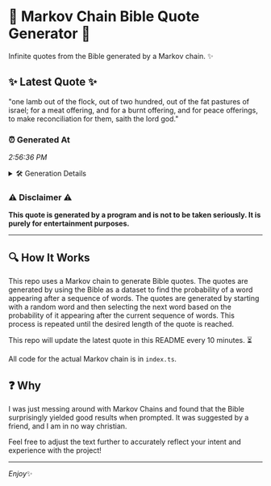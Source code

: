 # 📖 Markov Chain Bible Quote Generator 📖

Infinite quotes from the Bible generated by a Markov chain. ✨

## ✨ Latest Quote ✨
"one lamb out of the flock, out of two hundred, out of the fat pastures of israel; for a meat offering, and for a burnt offering, and for peace offerings, to make reconciliation for them, saith the lord god."

### ⏰ Generated At
*2:56:36 PM*

<details>
    <summary>🛠️ Generation Details</summary>
    <p>
        <strong>🌱 Seed:</strong> one<br>
        <strong>🔄 Iterations:</strong> 38<br>
        <strong>📜 Context History:</strong><br>[ one ]: lamb<br>[ one, lamb ]: out<br>[ one, lamb, out ]: of<br>[ one, lamb, out, of ]: the<br>[ one, lamb, out, of, the ]: flock,<br>[ one, lamb, out, of, the, flock, ]: out<br>[ lamb, out, of, the, flock,, out ]: of<br>[ out, of, the, flock,, out, of ]: two<br>[ of, the, flock,, out, of, two ]: hundred,<br>[ the, flock,, out, of, two, hundred, ]: out<br>[ flock,, out, of, two, hundred,, out ]: of<br>[ out, of, two, hundred,, out, of ]: the<br>[ of, two, hundred,, out, of, the ]: fat<br>[ two, hundred,, out, of, the, fat ]: pastures<br>[ hundred,, out, of, the, fat, pastures ]: of<br>[ out, of, the, fat, pastures, of ]: israel;<br>[ of, the, fat, pastures, of, israel; ]: for<br>[ the, fat, pastures, of, israel;, for ]: a<br>[ fat, pastures, of, israel;, for, a ]: meat<br>[ pastures, of, israel;, for, a, meat ]: offering,<br>[ of, israel;, for, a, meat, offering, ]: and<br>[ israel;, for, a, meat, offering,, and ]: for<br>[ for, a, meat, offering,, and, for ]: a<br>[ a, meat, offering,, and, for, a ]: burnt<br>[ meat, offering,, and, for, a, burnt ]: offering,<br>[ offering,, and, for, a, burnt, offering, ]: and<br>[ and, for, a, burnt, offering,, and ]: for<br>[ for, a, burnt, offering,, and, for ]: peace<br>[ a, burnt, offering,, and, for, peace ]: offerings,<br>[ burnt, offering,, and, for, peace, offerings, ]: to<br>[ offering,, and, for, peace, offerings,, to ]: make<br>[ and, for, peace, offerings,, to, make ]: reconciliation<br>[ for, peace, offerings,, to, make, reconciliation ]: for<br>[ peace, offerings,, to, make, reconciliation, for ]: them,<br>[ offerings,, to, make, reconciliation, for, them, ]: saith<br>[ to, make, reconciliation, for, them,, saith ]: the<br>[ make, reconciliation, for, them,, saith, the ]: lord<br>[ reconciliation, for, them,, saith, the, lord ]: god.<br>
    </p>
</details>

### ⚠️ Disclaimer ⚠️
**This quote is generated by a program and is not to be taken seriously. It is purely for entertainment purposes.**

---

## 🔍 How It Works

This repo uses a Markov chain to generate Bible quotes. The quotes are generated by using the Bible as a dataset to find the probability of a word appearing after a sequence of words. The quotes are generated by starting with a random word and then selecting the next word based on the probability of it appearing after the current sequence of words. This process is repeated until the desired length of the quote is reached.

This repo will update the latest quote in this README every 10 minutes. ⏳

All code for the actual Markov chain is in `index.ts`.

## ❓ Why

I was just messing around with Markov Chains and found that the Bible surprisingly yielded good results when prompted. 
It was suggested by a friend, and I am in no way christian.

Feel free to adjust the text further to accurately reflect your intent and experience with the project!

---

*Enjoy*✨
